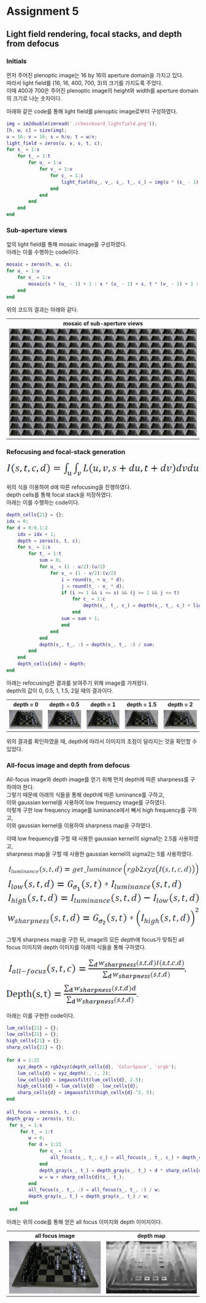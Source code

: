 # Assignment 5  
## Light field rendering, focal stacks, and depth from defocus  
### Initials  

먼저 주어진 plenoptic image는 16 by 16의 aperture domain을 가지고 있다.  
따라서 light field를 (16, 16, 400, 700, 3)의 크기를 가지도록 주었다.  
이때 400과 700은 주어진 plenoptic image의 height와 width를 aperture domain의 크기로 나눈 숫자이다.  

아래와 같은 code를 통해 light field를 plenoptic image로부터 구성하였다.  

```matlab
img = im2double(imread('./chessboard_lightfield.png'));
[h, w, c] = size(img);
u = 16; v = 16; s = h/u; t = w/v;
light_field = zeros(u, v, s, t, c);
for s_ = 1:s
    for t_ = 1:t
        for u_ = 1:u
            for v_ = 1:v
                for c_ = 1:c
                    light_field(u_, v_, s_, t_, c_) = img(u * (s_ - 1) + u_, v * (t_ - 1) + v_, c_);
                end
            end
        end
    end
end
```


### Sub-aperture views  

앞의 light field를 통해 mosaic image를 구성하였다.  
아래는 이를 수행하는 code이다.

```matlab
mosaic = zeros(h, w, c);
for u_ = 1:u
    for v_ = 1:v
        mosaic(s * (u_ - 1) + 1 : s * (u_ - 1) + s, t * (v_ - 1) + 1 : t * (v_ - 1) + t, :) = light_field(u_, v_, :, :, :);
    end
end
```

위의 코드의 결과는 아래와 같다.  

<table>
    <tr>
        <th>mosaic of sub-aperture views</th>
    </tr>
    <tr>
        <td><img src='./image/img_mosaic.png'></td>
    </tr>
</table>


### Refocusing and focal-stack generation  

![Alt text](./image/refocusing_formula.PNG)

위의 식을 이용하여 d에 따른 refocusing을 진행하였다.  
depth cells를 통해 focal stack을 저장하였다.  
아래는 이를 수행하는 code이다.  

```matlab
depth_cells{21} = {};
idx = 0;
for d = 0:0.1:2
    idx = idx + 1;
    depth = zeros(s, t, c);
    for s_ = 1:s
        for t_ = 1:t
            sum = 0;
            for u_ = (1 - u/2):(u/2)
                for v_ = (1 - v/2):(v/2)
                    i = round(s_ + u_ * d);
                    j = round(t_ - v_ * d);
                    if (i >= 1 && i <= s) && (j >= 1 && j <= t)
                        for c_ = 1:c
                            depth(s_, t_, c_) = depth(s_, t_, c_) + light_field(u_ + u/2,v_ + v/2, i, j, c_);
                        end
                    sum = sum + 1;
                    end
                end
            end
            depth(s_, t_, :) = depth(s_, t_, :) / sum;
        end
    end
    depth_cells{idx} = depth;
end
```

아래는 refocusing한 결과를 보여주기 위해 image를 가져왔다.  
depth의 값이 0, 0.5, 1, 1.5, 2일 때의 결과이다.  

<table>
    <tr>
        <th>depth = 0</th>
        <th>depth = 0.5</th>
        <th>depth = 1</th>
        <th>depth = 1.5</th>
        <th>depth = 2</th>
    </tr>
    <tr>
        <td><img src='./image/depth_0.png'></td>
        <td><img src='./image/depth_05.png'></td>
        <td><img src='./image/depth_1.png'></td>
        <td><img src='./image/depth_15.png'></td>
        <td><img src='./image/depth_2.png'></td>
    </tr>
</table>

위의 결과를 확인하였을 때, depth에 따라서 이미지의 초점이 달라지는 것을 확인할 수 있었다.  


### All-focus image and depth from defocus  

All-focus image와 depth image를 얻기 위해 먼저 depth에 따른 sharpness를 구하여야 한다.  
그렇기 때문에 아래의 식들을 통해 depth에 따른 luminance를 구하고,  
이와 gaussian kernel을 사용하여 low frequency image를 구하였다.  
이렇게 구한 low frequency image를 luminance에서 빼서 high frequency를 구하고,  
이와 gaussian kernel을 이용하여 sharpness map을 구하였다.  

이때 low frequency를 구할 때 사용한 gaussian kernel의 sigma1는 2.5를 사용하였고,  
sharpness map을 구할 때 사용한 gaussian kernel의 sigma2는 5를 사용하였다.  

![Alt text](./image/luminance.PNG)
![Alt text](./image/low_frequency.PNG)
![Alt text](./image/high_frequency.PNG)
![Alt text](./image/sharpness.PNG)

그렇게 sharpness map을 구한 뒤, image의 모든 depth에 focus가 맞춰진 all focus 이미지와 depth 이미지를 아래의 식들을 통해 구하였다.  

![Alt text](./image/all_focus.PNG)
![Alt text](./image/depth.PNG)

아래는 이를 구현한 code이다.  

```matlab
lum_cells{21} = {};
low_cells{21} = {};
high_cells{21} = {};
sharp_cells{21} = {};

for d = 1:21
    xyz_depth = rgb2xyz(depth_cells{d}, 'ColorSpace', 'srgb');
    lum_cells{d} = xyz_depth(:, :, 2);
    low_cells{d} = imgaussfilt(lum_cells{d}, 2.5);
    high_cells{d} = lum_cells{d} - low_cells{d};
    sharp_cells{d} = imgaussfilt(high_cells{d}.^2, 5);
end

all_focus = zeros(s, t, c);
depth_gray = zeros(s, t);
 for s_ = 1:s
     for t_ = 1:t
        w = 0;
        for d = 1:21
            for c_ = 1:c
                all_focus(s_, t_, c_) = all_focus(s_, t_, c_) + depth_cells{d}(s_, t_, c_) * sharp_cells{d}(s_, t_);
            end
            depth_gray(s_, t_) = depth_gray(s_, t_) + d * sharp_cells{d}(s_, t_);
            w = w + sharp_cells{d}(s_, t_);
        end
        all_focus(s_, t_, :) = all_focus(s_, t_, :) / w;
        depth_gray(s_, t_) = depth_gray(s_, t_) / w;
     end
 end
```

아래는 위의 code를 통해 얻은 all focus 이미지와 depth 이미지이다.  

<table>
    <tr>
        <th>all focus image</th>
        <th>depth map</th>
    </tr>
    <tr>
        <td><img src='./image/img_all_focus.png'></td>
        <td><img src='./image/img_depth.png'></td>
    </tr>
</table>
